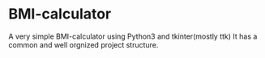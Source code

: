 # BMI-calculator
A very simple BMI-calculator using Python3 and tkinter(mostly ttk)
It has a common and well orgnized project structure.
